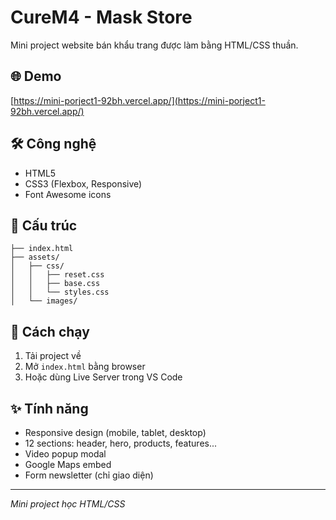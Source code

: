 # CureM4 - Mask Store

Mini project website bán khẩu trang được làm bằng HTML/CSS thuần.

## 🌐 Demo

[https://mini-porject1-92bh.vercel.app/](https://mini-porject1-92bh.vercel.app/)

## 🛠️ Công nghệ

- HTML5
- CSS3 (Flexbox, Responsive)
- Font Awesome icons

## 📁 Cấu trúc

```
├── index.html
├── assets/
│   ├── css/
│   │   ├── reset.css
│   │   ├── base.css
│   │   └── styles.css
│   └── images/
```

## 🚀 Cách chạy

1. Tải project về
2. Mở `index.html` bằng browser
3. Hoặc dùng Live Server trong VS Code

## ✨ Tính năng

- Responsive design (mobile, tablet, desktop)
- 12 sections: header, hero, products, features...
- Video popup modal
- Google Maps embed
- Form newsletter (chỉ giao diện)

---

*Mini project học HTML/CSS*